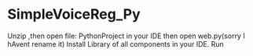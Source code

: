 # SimpleVoiceReg_Py

Unzip ,then open file: PythonProject in your IDE then open web.py(sorry I hAvent rename it)
Install Library of all components in your IDE.
Run